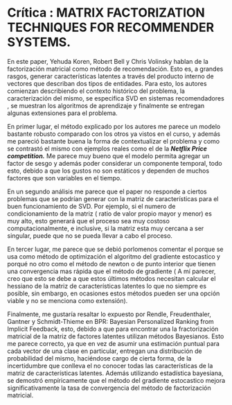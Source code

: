 ﻿# Crítica : MATRIX FACTORIZATION TECHNIQUES FOR RECOMMENDER SYSTEMS.
En este paper, Yehuda Koren, Robert Bell y Chris Volinsky hablan de la factorización matricial como método de recomendación. Esto es, a grandes rasgos, generar características latentes a través del producto interno de vectores que describan dos tipos de entidades. Para esto, los autores comienzan describiendo el contexto histórico del problema, la caracterización del mismo, se especifica SVD en sistemas recomendadores , se muestran los algoritmos de aprendizaje y finalmente se entregan algunas extensiones para el problema.

En primer lugar, el método explicado por los autores me parece un modelo bastante robusto comparado con los otros ya vistos en el curso, y además me pareció bastante buena la forma de contextualizar el problema y como se contrastó el mismo con ejemplos reales como el de la ***Netflix Price competition.*** Me parece muy bueno que el modelo permita agregar un factor de sesgo y además poder considerar un componente temporal, todo esto, debido a que los gustos no son estáticos y dependen de muchos factores que son variables en el tiempo.

En un segundo análisis me parece que el paper no responde a ciertos problemas que se podrían generar con la matriz de características para el buen funcionamiento de SVD. Por ejemplo, si el numero de condicionamiento de la matriz ( ratio de valor propio mayor y menor) es muy alto, esto generará que el proceso sea muy costoso computacionalmente, e inclusive, si la matriz esta muy cercana a ser singular, puede que no se pueda llevar a cabo el proceso.

En tercer lugar, me parece que se debió porlomenos comentar el porque se usa como método de optimización el algoritmo del gradiente estocastico y porqué no otro como el método de newton o de punto interior que tienen una convergencia mas rápida que el método de gradiente ( A mí parecer, creo que esto se debe a que estos últimos métodos necesitan calcular el hessiano de la matriz de características latentes lo que no siempre es posible, sin embargo, en ocasiones estos métodos pueden ser una opción viable y no se menciona como extensión).

Finalmente, me gustaría resaltar lo expuesto por Rendle, Freudenthaler, Gantner y Schmidt-Thieme en BPR: Bayesian Personalized Ranking from Implicit Feedback, esto, debido a que para encontrar una la fractorización matricial de la matriz de factores latentes utilizan métodos Bayesianos. Esto me parece correcto, ya que en vez de asumir una estimación puntual para cada vector de una clase en particular, entregan una distribución de probabilidad del mismo, haciéndose cargo de cierta forma, de la incertidumbre que conlleva el no conocer todas las características de la matriz de características latentes. Además utilizando estadística bayesiana, se demostró empíricamente que el método del gradiente estocastico mejora significativamente la tasa de convergencia del método de factorización matricial.


